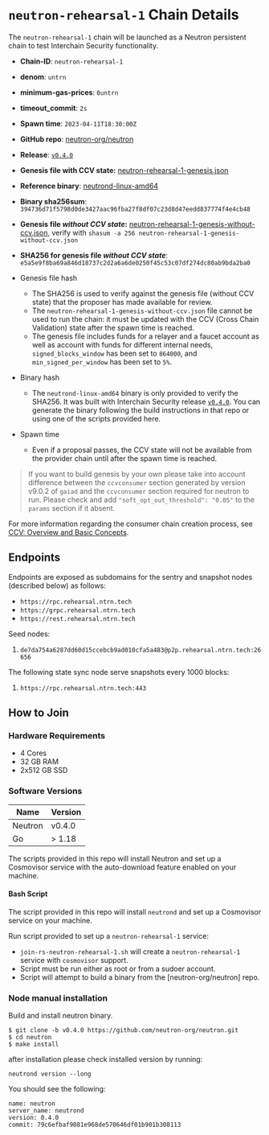 
# `neutron-rehearsal-1` Chain Details

The `neutron-rehearsal-1` chain will be launched as a Neutron persistent chain to test Interchain Security functionality.

* **Chain-ID**: `neutron-rehearsal-1`
* **denom**: `untrn`
* **minimum-gas-prices**: `0untrn`
* **timeout_commit**: `2s`
* **Spawn time**: `2023-04-11T18:30:00Z`
* **GitHub repo**: [neutron-org/neutron](https://github.com/neutron-org/neutron.git)
* **Release**: [`v0.4.0`](https://github.com/neutron-org/neutron/releases/tag/v0.4.0)
* **Genesis file with CCV state:** [neutron-rehearsal-1-genesis.json](neutron-rehearsal-1-genesis.json)

* **Reference binary**: [neutrond-linux-amd64](./neutrond-linux-amd64)
* **Binary sha256sum**: `394736d71f5798d0de3427aac96fba27f8df07c23d8d47eedd837774f4e4cb48`
* **Genesis file _without CCV state_:** [neutron-rehearsal-1-genesis-without-ccv.json](neutron-rehearsal-1-genesis-without-ccv.json), verify with `shasum -a 256 neutron-rehearsal-1-genesis-without-ccv.json`
* **SHA256 for genesis file _without CCV state_**: `e5a5e9f8ba69a846d18737c2d2a6a6de0250f45c53c07df274dc80ab9bda2ba0`


* Genesis file hash
  * The SHA256 is used to verify against the genesis file (without CCV state) that the proposer has made available for review.
  * The `neutron-rehearsal-1-genesis-without-ccv.json` file cannot be used to run the chain: it must be updated with the CCV (Cross Chain Validation) state after the spawn time is reached.
  * The genesis file includes funds for a relayer and a faucet account as well as account with funds for different internal needs, `signed_blocks_window` has been set to `864000`, and `min_signed_per_window` has been set to `5%`.
* Binary hash
  * The `neutrond-linux-amd64` binary is only provided to verify the SHA256. It was built with Interchain Security release [`v0.4.0`](https://github.com/neutron-org/neutron/releases/tag/v0.4.0). You can generate the binary following the build instructions in that repo or using one of the scripts provided here.
* Spawn time
  * Even if a proposal passes, the CCV state will not be available from the provider chain until after the spawn time is reached.

> If you want to build genesis by your own please take into account difference between the `ccvconsumer` section generated by version v9.0.2 of `gaiad` and the `ccvconsumer` section required for neutron to run. Please check and add `"soft_opt_out_threshold": "0.05"` to the `params` section if it absent.

For more information regarding the consumer chain creation process, see [CCV: Overview and Basic Concepts](https://github.com/cosmos/ibc/blob/main/spec/app/ics-028-cross-chain-validation/overview_and_basic_concepts.md).

## Endpoints

Endpoints are exposed as subdomains for the sentry and snapshot nodes (described below) as follows:

* `https://rpc.rehearsal.ntrn.tech`
* `https://grpc.rehearsal.ntrn.tech`
* `https://rest.rehearsal.ntrn.tech`

Seed nodes:

1. `de7da754a6287dd60d15ccebcb9ad010cfa5a483@p2p.rehearsal.ntrn.tech:26656`

The following state sync node serve snapshots every 1000 blocks:

1. `https://rpc.rehearsal.ntrn.tech:443`

## How to Join

### Hardware Requirements

* 4 Cores
* 32 GB RAM
* 2x512 GB SSD

### Software Versions

| Name               | Version  |
|--------------------|----------|
| Neutron            | v0.4.0   |
| Go                 | > 1.18   |

The scripts provided in this repo will install Neutron and set up a Cosmovisor service with the auto-download feature enabled on your machine.

#### Bash Script

The script provided in this repo will install `neutrond` and set up a Cosmovisor service on your machine. 

Run script provided to set up a `neutron-rehearsal-1` service:
* `join-rs-neutron-rehearsal-1.sh` will create a `neutron-rehearsal-1` service with `cosmovisor` support.
* Script must be run either as root or from a sudoer account.
* Script will attempt to build a binary from the [neutron-org/neutron] repo.

### Node manual installation

Build and install neutron binary. 

```
$ git clone -b v0.4.0 https://github.com/neutron-org/neutron.git
$ cd neutron
$ make install
```

after installation please check installed version by running:

`neutrond version --long`

You should see the following:
```
name: neutron
server_name: neutrond
version: 0.4.0
commit: 79c6efbaf9081e968de570646df01b901b308113

``` 
